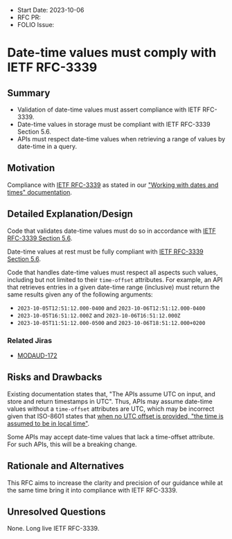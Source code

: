 - Start Date: 2023-10-06
- RFC PR:
- FOLIO Issue:

# Date-time values must comply with IETF RFC-3339

## Summary

* Validation of date-time values must assert compliance with IETF RFC-3339.
* Date-time values in storage must be compliant with IETF RFC-3339 Section 5.6.
* APIs must respect date-time values when retrieving a range of values by date-time in a query.

## Motivation

Compliance with [IETF RFC-3339](https://www.rfc-editor.org/rfc/rfc3339.html) as stated in our ["Working with dates and times" documentation](https://dev.folio.org/guides/dates-and-times/).

## Detailed Explanation/Design

Code that validates date-time values must do so in accordance with [IETF RFC-3339 Section 5.6](https://www.rfc-editor.org/rfc/rfc3339.html#section-5.6).

Date-time values at rest must be fully compliant with [IETF RFC-3339 Section 5.6](https://www.rfc-editor.org/rfc/rfc3339.html#section-5.6).

Code that handles date-time values must respect all aspects such values, including but not limited to their `time-offset` attributes. For example, an API that retrieves entries in a given date-time range (inclusive) must return the same results given any of the following arguments:

* `2023-10-05T12:51:12.000-0400` and `2023-10-06T12:51:12.000-0400`
* `2023-10-05T16:51:12.000Z` and `2023-10-06T16:51:12.000Z`
* `2023-10-05T11:51:12.000-0500` and `2023-10-06T18:51:12.000+0200`

### Related Jiras

* [MODAUD-172](https://issues.folio.org/browse/MODAUD-172)

## Risks and Drawbacks

Existing documentation states that, "The APIs assume UTC on input, and store and return timestamps in UTC". Thus, APIs may assume date-time values without a `time-offset` attributes are UTC, which may be incorrect given that ISO-8601 states that [when no UTC offset is provided, "the time is assumed to be in local time"](https://en.wikipedia.org/wiki/ISO_8601#Local_time_(unqualified)).

Some APIs may accept date-time values that lack a time-offset attribute. For such APIs, this will be a breaking change.

## Rationale and Alternatives

This RFC aims to increase the clarity and precision of our guidance while at the same time bring it into compliance with IETF RFC-3339.

## Unresolved Questions

None. Long live IETF RFC-3339.
